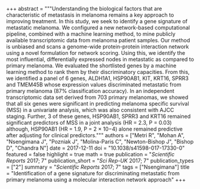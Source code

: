 +++
abstract = """Understanding the biological factors that are characteristic of metastasis in melanoma remains a key approach to improving treatment. In this study, we seek to identify a gene signature of metastatic melanoma. We configured a new network-based computational pipeline, combined with a machine learning method, to mine publicly available transcriptomic data from melanoma patient samples. Our method is unbiased and scans a genome-wide protein-protein interaction network using a novel formulation for network scoring. Using this, we identify the most influential, differentially expressed nodes in metastatic as compared to primary melanoma. We evaluated the shortlisted genes by a machine learning method to rank them by their discriminatory capacities. From this, we identified a panel of 6 genes, ALDH1A1, HSP90AB1, KIT, KRT16, SPRR3 and TMEM45B whose expression values discriminated metastatic from primary melanoma (87% classification accuracy). In an independent transcriptomic data set derived from 703 primary melanomas, we showed that all six genes were significant in predicting melanoma specific survival (MSS) in a univariate analysis, which was also consistent with AJCC staging. Further, 3 of these genes, HSP90AB1, SPRR3 and KRT16 remained significant predictors of MSS in a joint analysis (HR = 2.3, P = 0.03) although, HSP90AB1 (HR = 1.9, P = 2 × 10−4) alone remained predictive after adjusting for clinical predictors."""
authors = ["Metri R", "Mohan A", "Nsengimana J", "Pozniak J", "Molina-Paris C", "Newton-Bishop J", "Bishop D", "Chandra N"]
date = 2017-12-11
doi = "10.1038/s41598-017-17330-0"
featured = false
highlight = true
math = true
publication = "*Scientific Reports* 2017; 7"
publication_short = "*Sci Rep-UK* 2017; 7"
publication_types = ["2"]
summary = "*Scientific Reports* 2017; 7"
tags = ["Nsengimana"]
title = "Identification of a gene signature for discriminating metastatic from primary melanoma using a molecular interaction network approach"
+++
